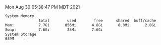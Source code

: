 Mon Aug 30 05:38:47 PM MDT 2021
```bash
System Memory
               total        used        free      shared  buff/cache   available
Mem:           7.7Gi       856Mi       4.8Gi       8.0Mi       2.0Gi       6.4Gi
Swap:          7.6Gi        23Mi       7.6Gi
System Storage
639M	.
```
